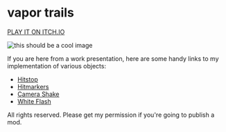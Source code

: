 # vapor trails
[PLAY IT ON ITCH.IO](http://sevencrane.itch.io/vapor-trails)

![this should be a cool image](https://66.media.tumblr.com/65c5e427ce9647127d04dd1d740a383b/b1fa33115f45cf30-1b/s400x600/01fc1a624c70b69f14b1aab556edccdf9cc03803.gif)

If you are here from a work presentation, here are some handy links to my implementation of various objects:
- [Hitstop](https://github.com/garzaa/vapor-trails/blob/master/Assets/Scripts/Global/Hitstop.cs)
- [Hitmarkers](https://github.com/garzaa/vapor-trails/blob/master/Assets/Scripts/Global/Attack.cs#L47)
- [Camera Shake](https://github.com/garzaa/vapor-trails/blob/master/Assets/Scripts/Camera/CameraShaker.cs)
- [White Flash](https://github.com/garzaa/vapor-trails/blob/master/Assets/Scripts/Enemies/Enemy.cs#L158)

All rights reserved. Please get my permission if you're going to publish a mod.
